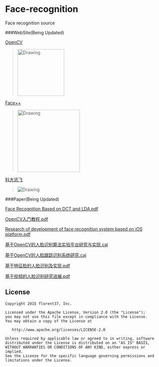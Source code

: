 # Face-recognition
Face recognition source

###WebSite(Being Updated)

[OpenCV](http://opencv.org/)

><img src="https://github.com/msAndroid/Face-recognition/blob/master/img/opencv.png" alt="Drawing"  width="150"/>

[Face++]()

><img src="https://github.com/msAndroid/Face-recognition/blob/master/img/facepp_inside.png" alt="Drawing"  width="200"/>

[科大讯飞]()

><img src="https://github.com/msAndroid/Face-recognition/blob/master/img/kedaxunfei.png" alt="Drawing" />

###Paper(Being Updated)

[Face Recognition Based on DCT and LDA.pdf](https://github.com/msAndroid/Face-recognition/blob/master/source/Face%20Recognition%20Based%20on%20DCT%20and%20LDA.pdf)

[OpenCV入门教程.pdf](https://github.com/msAndroid/Face-recognition/blob/master/source/OpenCV%E5%85%A5%E9%97%A8%E6%95%99%E7%A8%8B.pdf)

[Research of development of face recognition system based on iOS platform.pdf](https://github.com/msAndroid/Face-recognition/blob/master/source/Research%20of%20development%20of%20face%20recognition%20system%20based%20on%20iOS%20platform.pdf)

[基于OpenCV的人脸识别算法实验平台研究与实现.caj](https://github.com/msAndroid/Face-recognition/blob/master/source/%E5%9F%BA%E4%BA%8EOpenCV%E7%9A%84%E4%BA%BA%E8%84%B8%E8%AF%86%E5%88%AB%E7%AE%97%E6%B3%95%E5%AE%9E%E9%AA%8C%E5%B9%B3%E5%8F%B0%E7%A0%94%E7%A9%B6%E4%B8%8E%E5%AE%9E%E7%8E%B0.caj)

[基于OpenCV的人脸跟踪识别系统研究.caj](https://github.com/msAndroid/Face-recognition/blob/master/source/%E5%9F%BA%E4%BA%8EOpenCV%E7%9A%84%E4%BA%BA%E8%84%B8%E8%B7%9F%E8%B8%AA%E8%AF%86%E5%88%AB%E7%B3%BB%E7%BB%9F%E7%A0%94%E7%A9%B6.caj)

[基于特征脸的人脸识别及实现.pdf](https://github.com/msAndroid/Face-recognition/blob/master/source/%E5%9F%BA%E4%BA%8E%E7%89%B9%E5%BE%81%E8%84%B8%E7%9A%84%E4%BA%BA%E8%84%B8%E8%AF%86%E5%88%AB%E5%8F%8A%E5%AE%9E%E7%8E%B0.pdf)

[基于视频的人脸识别研究进展.pdf](https://github.com/msAndroid/Face-recognition/blob/master/source/%E5%9F%BA%E4%BA%8E%E8%A7%86%E9%A2%91%E7%9A%84%E4%BA%BA%E8%84%B8%E8%AF%86%E5%88%AB%E7%A0%94%E7%A9%B6%E8%BF%9B%E5%B1%95.pdf)


License
--------

    Copyright 2015 florent37, Inc.

    Licensed under the Apache License, Version 2.0 (the "License");
    you may not use this file except in compliance with the License.
    You may obtain a copy of the License at

       http://www.apache.org/licenses/LICENSE-2.0

    Unless required by applicable law or agreed to in writing, software
    distributed under the License is distributed on an "AS IS" BASIS,
    WITHOUT WARRANTIES OR CONDITIONS OF ANY KIND, either express or implied.
    See the License for the specific language governing permissions and
    limitations under the License.




